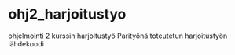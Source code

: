 # ohj2_harjoitustyo
ohjelmointi 2 kurssin harjoitustyö
Parityönä toteutetun harjoitustyön lähdekoodi
